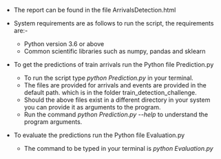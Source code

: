 * The report can be found in the file ArrivalsDetection.html

* System requirements are as follows to run the script, the requirements are:-
    * Python version 3.6 or above
    * Common scientific libraries such as numpy, pandas and sklearn

* To  get the predictions of train arrivals run the Python file Prediction.py
    * To run the script type *python Prediction.py* in your terminal.
    * The files are provided for arrivals and events are provided in the default path.
    which is in the folder train_detection_challenge.
    * Should the above files exist in a different directory in your system you can provide it as arguments to the program.
    * Run the command *python Prediction.py --help* to understand the program arguments.

* To evaluate the predictions run the Python file Evaluation.py
    * The command to be typed in your terminal is *python Evaluation.py*
